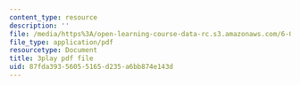 ```yaml
---
content_type: resource
description: ''
file: /media/https%3A/open-learning-course-data-rc.s3.amazonaws.com/6-004-computation-structures-spring-2017/87fda39356055165d235a6bb874e143d_nlKV2hX1AZs.pdf
file_type: application/pdf
resourcetype: Document
title: 3play pdf file
uid: 87fda393-5605-5165-d235-a6bb874e143d
---
```


